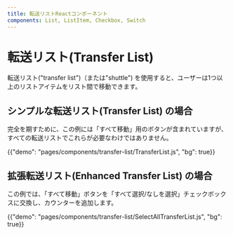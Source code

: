 ```yaml
---
title: 転送リストReactコンポーネント
components: List, ListItem, Checkbox, Switch
---
```


# 転送リスト(Transfer List)

<p class="description">転送リスト("transfer list")（または"shuttle") を使用すると、ユーザーは1つ以上のリストアイテムをリスト間で移動できます。</p>

## シンプルな転送リスト(Transfer List) の場合

完全を期すために、この例には「すべて移動」用のボタンが含まれていますが、すべての転送リストでこれらが必要なわけではありません。

{{"demo": "pages/components/transfer-list/TransferList.js", "bg": true}}

## 拡張転送リスト(Enhanced Transfer List) の場合

この例では、「すべて移動」ボタンを「すべて選択/なしを選択」チェックボックスに交換し、カウンターを追加します。

{{"demo": "pages/components/transfer-list/SelectAllTransferList.js", "bg": true}}